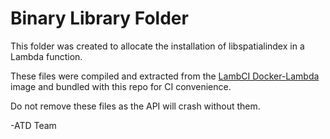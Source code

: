 # Binary Library Folder

This folder was created to allocate the installation of libspatialindex in a Lambda function.

These files were compiled and extracted from the [LambCI Docker-Lambda](https://github.com/lambci/docker-lambda)
image and bundled with this repo for CI convenience.

Do not remove these files as the API will crash without them.

-ATD Team
